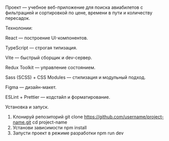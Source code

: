 Проект — учебное веб-приложение для поиска авиабилетов с фильтрацией и сортировкой по цене, времени в пути и количеству пересадок.

Технолонии: 

React — построение UI-компонентов.

TypeScript — строгая типизация.

Vite — быстрый сборщик и dev-сервер.

Redux Toolkit — управление состоянием.

Sass (SCSS) + CSS Modules — стилизация и модульный подход.

Figma — дизайн-макет.

ESLint + Prettier — кодстайл и форматирование.

Установка и запуск. 

1. Клонируй репозиторий
git clone https://github.com/username/project-name.git
cd project-name
2. Установи зависимости
npm install
3. Запусти проект в режиме разработки
npm run dev
